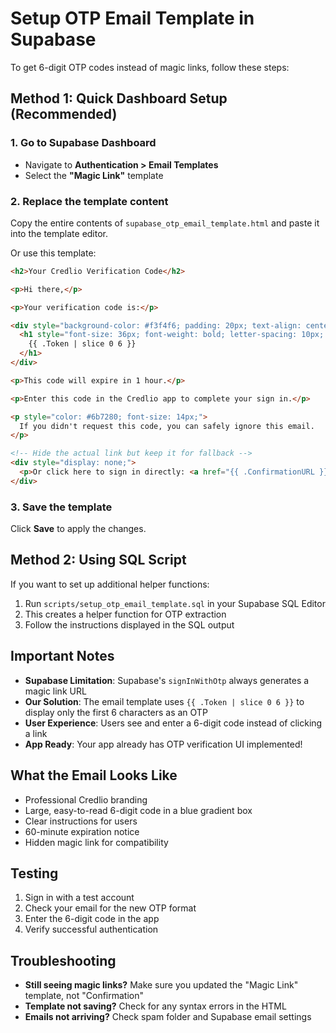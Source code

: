 # Setup OTP Email Template in Supabase

To get 6-digit OTP codes instead of magic links, follow these steps:

## Method 1: Quick Dashboard Setup (Recommended)

### 1. Go to Supabase Dashboard
- Navigate to **Authentication > Email Templates**
- Select the **"Magic Link"** template

### 2. Replace the template content
Copy the entire contents of `supabase_otp_email_template.html` and paste it into the template editor.

Or use this template:

```html
<h2>Your Credlio Verification Code</h2>

<p>Hi there,</p>

<p>Your verification code is:</p>

<div style="background-color: #f3f4f6; padding: 20px; text-align: center; margin: 20px 0; border-radius: 8px;">
  <h1 style="font-size: 36px; font-weight: bold; letter-spacing: 10px; margin: 0; font-family: monospace;">
    {{ .Token | slice 0 6 }}
  </h1>
</div>

<p>This code will expire in 1 hour.</p>

<p>Enter this code in the Credlio app to complete your sign in.</p>

<p style="color: #6b7280; font-size: 14px;">
  If you didn't request this code, you can safely ignore this email.
</p>

<!-- Hide the actual link but keep it for fallback -->
<div style="display: none;">
  <p>Or click here to sign in directly: <a href="{{ .ConfirmationURL }}">Sign in to Credlio</a></p>
</div>
```

### 3. Save the template
Click **Save** to apply the changes.

## Method 2: Using SQL Script

If you want to set up additional helper functions:

1. Run `scripts/setup_otp_email_template.sql` in your Supabase SQL Editor
2. This creates a helper function for OTP extraction
3. Follow the instructions displayed in the SQL output

## Important Notes

- **Supabase Limitation**: Supabase's `signInWithOtp` always generates a magic link URL
- **Our Solution**: The email template uses `{{ .Token | slice 0 6 }}` to display only the first 6 characters as an OTP
- **User Experience**: Users see and enter a 6-digit code instead of clicking a link
- **App Ready**: Your app already has OTP verification UI implemented!

## What the Email Looks Like

- Professional Credlio branding
- Large, easy-to-read 6-digit code in a blue gradient box
- Clear instructions for users
- 60-minute expiration notice
- Hidden magic link for compatibility

## Testing

1. Sign in with a test account
2. Check your email for the new OTP format
3. Enter the 6-digit code in the app
4. Verify successful authentication

## Troubleshooting

- **Still seeing magic links?** Make sure you updated the "Magic Link" template, not "Confirmation"
- **Template not saving?** Check for any syntax errors in the HTML
- **Emails not arriving?** Check spam folder and Supabase email settings